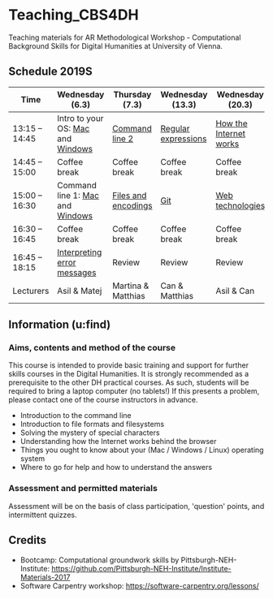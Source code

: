 # Teaching_CBS4DH
Teaching materials for AR Methodological Workshop - Computational Background Skills for Digital Humanities at University of Vienna.

## Schedule 2019S
Time | Wednesday (6.3) | Thursday (7.3) | Wednesday (13.3) | Wednesday (20.3) | Thursday (21.3) |
---- | ---- | ---- | ---- | ---- | ----
13:15 – 14:45 |  Intro to your OS: [Mac](lectures/os_mac.md) and [Windows](lectures/os_windows.md) | [Command line 2](lectures/command_2.md) | [Regular expressions](lectures/regex.md) | [How the Internet works](lectures/internet.md) | [Pre-programming 1](lectures/pre-programming_1.md) 
14:45 – 15:00 |  Coffee break | Coffee break | Coffee break | Coffee break | Coffee break 
15:00 – 16:30 |  Command line 1: [Mac](lectures/command_1_mac.md) and [Windows](lectures/command_1_windows.md) | [Files and encodings](lectures/files_encodings.md) | [Git](lectures/git.md) | [Web technologies](lectures/web.md) | [Pre-programming 2](lectures/pre-programming_2.md) 
16:30 – 16:45 |  Coffee break | Coffee break | Coffee break | Coffee break | Coffee break 
16:45 – 18:15 |  [Interpreting error messages](lectures/error_messages.md) | Review | Review | Review | Review and wrap-up
Lecturers | Asil & Matej | Martina & Matthias | Can & Matthias | Asil & Can | Martina & Matej

## Information (u:find)
### Aims, contents and method of the course
This course is intended to provide basic training and support for further skills courses in the Digital Humanities. It is strongly recommended as a prerequisite to the other DH practical courses.
As such, students will be required to bring a laptop computer (no tablets!) If this presents a problem, please contact one of the course instructors in advance.
- Introduction to the command line
- Introduction to file formats and filesystems
- Solving the mystery of special characters
- Understanding how the Internet works behind the browser
- Things you ought to know about your (Mac / Windows / Linux) operating system
- Where to go for help and how to understand the answers

### Assessment and permitted materials
Assessment will be on the basis of class participation, 'question' points, and intermittent quizzes.

## Credits
- Bootcamp: Computational groundwork skills by Pittsburgh-NEH-Institute: https://github.com/Pittsburgh-NEH-Institute/Institute-Materials-2017
- Software Carpentry workshop: https://software-carpentry.org/lessons/
